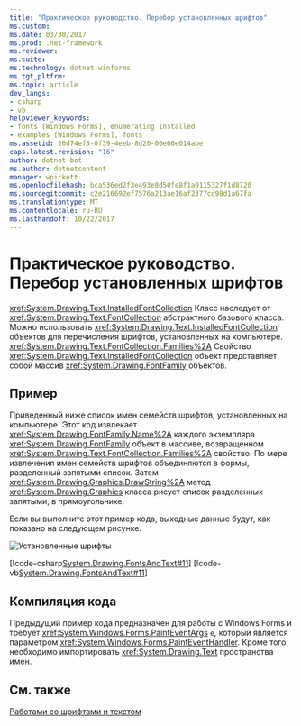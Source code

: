 ```yaml
---
title: "Практическое руководство. Перебор установленных шрифтов"
ms.custom: 
ms.date: 03/30/2017
ms.prod: .net-framework
ms.reviewer: 
ms.suite: 
ms.technology: dotnet-winforms
ms.tgt_pltfrm: 
ms.topic: article
dev_langs:
- csharp
- vb
helpviewer_keywords:
- fonts [Windows Forms], enumerating installed
- examples [Windows Forms], fonts
ms.assetid: 26d74ef5-0f39-4eeb-8d20-00e66e014abe
caps.latest.revision: "16"
author: dotnet-bot
ms.author: dotnetcontent
manager: wpickett
ms.openlocfilehash: bca536ed2f3e493e8d50fe8f1a0115327f1d8720
ms.sourcegitcommit: c2e216692ef7576a213ae16af2377cd98d1a67fa
ms.translationtype: MT
ms.contentlocale: ru-RU
ms.lasthandoff: 10/22/2017
---
```

# <a name="how-to-enumerate-installed-fonts"></a>Практическое руководство. Перебор установленных шрифтов
<xref:System.Drawing.Text.InstalledFontCollection> Класс наследует от <xref:System.Drawing.Text.FontCollection> абстрактного базового класса. Можно использовать <xref:System.Drawing.Text.InstalledFontCollection> объектов для перечисления шрифтов, установленных на компьютере. <xref:System.Drawing.Text.FontCollection.Families%2A> Свойство <xref:System.Drawing.Text.InstalledFontCollection> объект представляет собой массив <xref:System.Drawing.FontFamily> объектов.  
  
## <a name="example"></a>Пример  
 Приведенный ниже список имен семейств шрифтов, установленных на компьютере. Этот код извлекает <xref:System.Drawing.FontFamily.Name%2A> каждого экземпляра <xref:System.Drawing.FontFamily> объект в массиве, возвращенном <xref:System.Drawing.Text.FontCollection.Families%2A> свойство. По мере извлечения имен семейств шрифтов объединяются в формы, разделенный запятыми список. Затем <xref:System.Drawing.Graphics.DrawString%2A> метод <xref:System.Drawing.Graphics> класса рисует список разделенных запятыми, в прямоугольнике.  
  
 Если вы выполните этот пример кода, выходные данные будут, как показано на следующем рисунке.  
  
 ![Установленные шрифты](../../../../docs/framework/winforms/advanced/media/csfontstext6.png "csfontstext6")  
  
 [!code-csharp[System.Drawing.FontsAndText#11](../../../../samples/snippets/csharp/VS_Snippets_Winforms/System.Drawing.FontsAndText/CS/Class1.cs#11)]
 [!code-vb[System.Drawing.FontsAndText#11](../../../../samples/snippets/visualbasic/VS_Snippets_Winforms/System.Drawing.FontsAndText/VB/Class1.vb#11)]  
  
## <a name="compiling-the-code"></a>Компиляция кода  
 Предыдущий пример кода предназначен для работы с Windows Forms и требует <xref:System.Windows.Forms.PaintEventArgs> `e`, который является параметром <xref:System.Windows.Forms.PaintEventHandler>. Кроме того, необходимо импортировать <xref:System.Drawing.Text> пространства имен.  
  
## <a name="see-also"></a>См. также  
 [Работами со шрифтами и текстом](../../../../docs/framework/winforms/advanced/using-fonts-and-text.md)
